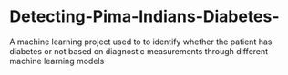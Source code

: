 # Detecting-Pima-Indians-Diabetes-
A machine learning project used to to identify whether the patient has diabetes or not based on diagnostic measurements through different machine learning models
